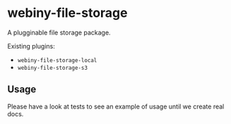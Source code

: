 # webiny-file-storage

A plugginable file storage package.

Existing plugins:
- `webiny-file-storage-local` 
- `webiny-file-storage-s3`

## Usage
Please have a look at tests to see an example of usage until we create real docs.